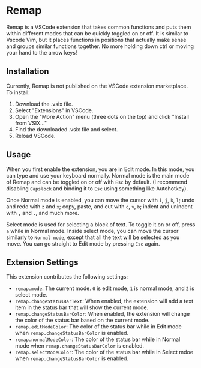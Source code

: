 # Remap

Remap is a VSCode extension that takes common functions and puts them within different modes that can be quickly toggled on or off. It is similar to Vscode Vim, but it places functions in positions that actually make sense and groups similar functions together. No more holding down ctrl or moving your hand to the arrow keys!

## Installation

Currently, Remap is not published on the VSCode extension marketplace. To install:
1. Download the .vsix file.
2. Select "Extensions" in VSCode.
3. Open the "More Action" menu (three dots on the top) and click "Install from VSIX…"
4. Find the downloaded .vsix file and select.
5. Reload VSCode.

## Usage

When you first enable the extension, you are in Edit mode. In this mode, you can type and use your keyboard normally. Normal mode is the main mode of Remap and can be toggled on or off with `Esc` by default. (I recommend disabling `Capslock` and binding it to `Esc` using something like Autohotkey). 

Once Normal mode is enabled, you can move the cursor with `i`, `j`, `k`, `l`; undo and redo with `z` and `x`; copy, paste, and cut with `c`, `v`, `b`; indent and unindent with `,` and `.`, and much more.

Select mode is used for selecting a block of text. To toggle it on or off, press `a` while in Normal mode. Inside select mode, you can move the cursor similarly to `Normal mode`, except that all the text will be selected as you move. You can go straight to Edit mode by pressing `Esc` again.

## Extension Settings

This extension contributes the following settings:

* `remap.mode`: The current mode. `0` is edit mode, `1` is normal mode, and `2` is select mode.
* `remap.changeStatusBarText`: When enabled, the extension will add a text item in the status bar that will show the current mode.
* `remap.changeStatusBarColor`: When enabled, the extension will change the color of the status bar based on the current mode.
* `remap.editModeColor`: The color of the status bar while in Edit mode when `remap.changeStatusBarColor` is enabled.
* `remap.normalModeColor`: The color of the status bar while in Normal mode when `remap.changeStatusBarColor` is enabled.
* `remap.selectModeColor`: The color of the status bar while in Select mdoe when `remap.changeStatusBarColor` is enabled.
